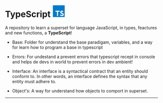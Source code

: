 # TypeScript <img height="40" src="https://raw.githubusercontent.com/devicons/devicon/1119b9f84c0290e0f0b38982099a2bd027a48bf1/icons/typescript/typescript-original.svg">

A repository to learn a superset for language JavaScript, in types, feactures and new functions, a **TypeScript**!

- Base: Folder for understand the base paradigam, variables, and a way for learn how to program a base in typescript

- Errors: For undestand a prevent errors that typescript recept in console and helps de devs in world to prevent errors in dev ambient!

- Interface: An interface is a syntactical contract that an entity should conform to. In other words, an interface defines the syntax that any entity must adhere to.

- Object's: A way for understand how objects to comport in superset.

---
